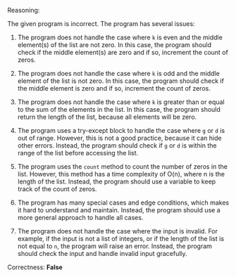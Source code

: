 Reasoning:

The given program is incorrect. The program has several issues:

1.  The program does not handle the case where `k` is even and the middle element(s) of the list are not zero. In this case, the program should check if the middle element(s) are zero and if so, increment the count of zeros.

2.  The program does not handle the case where `k` is odd and the middle element of the list is not zero. In this case, the program should check if the middle element is zero and if so, increment the count of zeros.

3.  The program does not handle the case where `k` is greater than or equal to the sum of the elements in the list. In this case, the program should return the length of the list, because all elements will be zero.

4.  The program uses a try-except block to handle the case where `g` or `d` is out of range. However, this is not a good practice, because it can hide other errors. Instead, the program should check if `g` or `d` is within the range of the list before accessing the list.

5.  The program uses the `count` method to count the number of zeros in the list. However, this method has a time complexity of O(n), where n is the length of the list. Instead, the program should use a variable to keep track of the count of zeros.

6.  The program has many special cases and edge conditions, which makes it hard to understand and maintain. Instead, the program should use a more general approach to handle all cases.

7.  The program does not handle the case where the input is invalid. For example, if the input is not a list of integers, or if the length of the list is not equal to `n`, the program will raise an error. Instead, the program should check the input and handle invalid input gracefully.

Correctness: **False**
